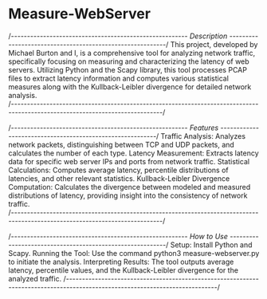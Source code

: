 # Measure-WebServer
/*------------------------------------------------------- Description ----------------------------------------------------------*/
This project, developed by Michael Burton and I, is a comprehensive tool for analyzing network traffic, specifically focusing 
on measuring and characterizing the latency of web servers. Utilizing Python and the Scapy library, this tool processes PCAP 
files to extract latency information and computes various statistical measures along with the Kullback-Leibler divergence for 
detailed network analysis.                                                                                                       
/*-----------------------------------------------------------------------------------------------------------------------------*/


/*------------------------------------------------------- Features ----------------------------------------------------------*/
Traffic Analysis: Analyzes network packets, distinguishing between TCP and UDP packets, and calculates the number of each type.
Latency Measurement: Extracts latency data for specific web server IPs and ports from network traffic.
Statistical Calculations: Computes average latency, percentile distributions of latencies, and other relevant statistics.
Kullback-Leibler Divergence Computation: Calculates the divergence between modeled and measured distributions of latency, 
providing insight into the consistency of network traffic.                                                                      
/*-----------------------------------------------------------------------------------------------------------------------------*/

/*------------------------------------------------------- How to Use ----------------------------------------------------------*/
Setup: Install Python and Scapy.
Running the Tool: Use the command python3 measure-webserver.py <input-file> <server-ip> <server-port> to initiate the analysis.
Interpreting Results: The tool outputs average latency, percentile values, and the Kullback-Leibler divergence for the analyzed 
traffic.
/*-----------------------------------------------------------------------------------------------------------------------------*/


